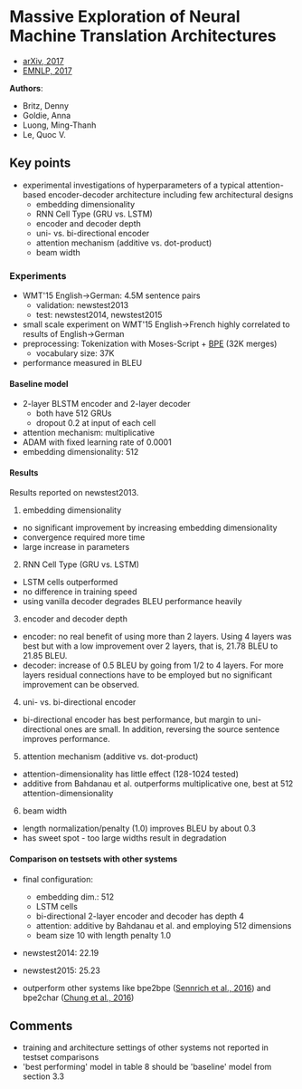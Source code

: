 # Massive Exploration of Neural Machine Translation Architectures
* [arXiv, 2017](https://arxiv.org/pdf/1703.03906)
* [EMNLP, 2017](http://aclweb.org/anthology/D17-1151)

**Authors**:
* Britz, Denny
* Goldie, Anna
* Luong, Ming-Thanh
* Le, Quoc V.

## Key points
* experimental investigations of hyperparameters of a typical attention-based encoder-decoder architecture including few architectural designs
  * embedding dimensionality
  * RNN Cell Type (GRU vs. LSTM)
  * encoder and decoder depth
  * uni- vs. bi-directional encoder
  * attention mechanism (additive vs. dot-product)
  * beam width


### Experiments ###
* WMT'15 English->German: 4.5M sentence pairs
  * validation: newstest2013
  * test: newstest2014, newstest2015
* small scale experiment on WMT'15 English->French highly correlated to results of English->German
* preprocessing: Tokenization with Moses-Script + [BPE](https://github.com/ducthanhtran/paper_notes/blob/master/machine_learning/nlp/machine_translation/16_nmt_of_rare_words_with_subword_units.md) (32K merges)
  * vocabulary size: 37K
* performance measured in BLEU

#### Baseline model ####
* 2-layer BLSTM encoder and 2-layer decoder
  * both have 512 GRUs
  * dropout 0.2 at input of each cell
* attention mechanism: multiplicative
* ADAM with fixed learning rate of 0.0001
* embedding dimensionality: 512

#### Results ####
Results reported on newstest2013.
1. embedding dimensionality
  * no significant improvement by increasing embedding dimensionality
  * convergence required more time
  * large increase in parameters
2. RNN Cell Type (GRU vs. LSTM)
  * LSTM cells outperformed
  * no difference in training speed
  * using vanilla decoder degrades BLEU performance heavily
3. encoder and decoder depth
  * encoder: no real benefit of using more than 2 layers. Using 4 layers was best but with a low improvement over 2 layers, that is, 21.78 BLEU to 21.85 BLEU.
  * decoder: increase of 0.5 BLEU by going from 1/2 to 4 layers. For more layers residual connections have to be employed but no significant improvement can be observed.
4. uni- vs. bi-directional encoder
  * bi-directional encoder has best performance, but margin to uni-directional ones are small. In addition, reversing the source sentence improves performance.
5. attention mechanism (additive vs. dot-product)
  * attention-dimensionality has little effect (128-1024 tested)
  * additive from Bahdanau et al. outperforms multiplicative one, best at 512 attention-dimensionality
6. beam width
  * length normalization/penalty (1.0) improves BLEU by about 0.3
  * has sweet spot - too large widths result in degradation

#### Comparison on testsets with other systems ####
* final configuration:
  * embedding dim.: 512
  * LSTM cells
  * bi-directional 2-layer encoder and decoder has depth 4
  * attention: additive by Bahdanau et al. and employing 512 dimensions
  * beam size 10 with length penalty 1.0

* newstest2014: 22.19
* newstest2015: 25.23
* outperform other systems like bpe2bpe ([Sennrich et al., 2016](https://github.com/ducthanhtran/paper_notes/blob/master/machine_learning/nlp/machine_translation/16_nmt_of_rare_words_with_subword_units.md)) and bpe2char ([Chung et al., 2016](https://github.com/ducthanhtran/paper_notes/blob/master/machine_learning/nlp/machine_translation/16_a_character_level_decoder_without_explicit_segmentation_for_nmt.md))

## Comments
* training and architecture settings of other systems not reported in testset comparisons
* 'best performing' model in table 8 should be 'baseline' model from section 3.3
